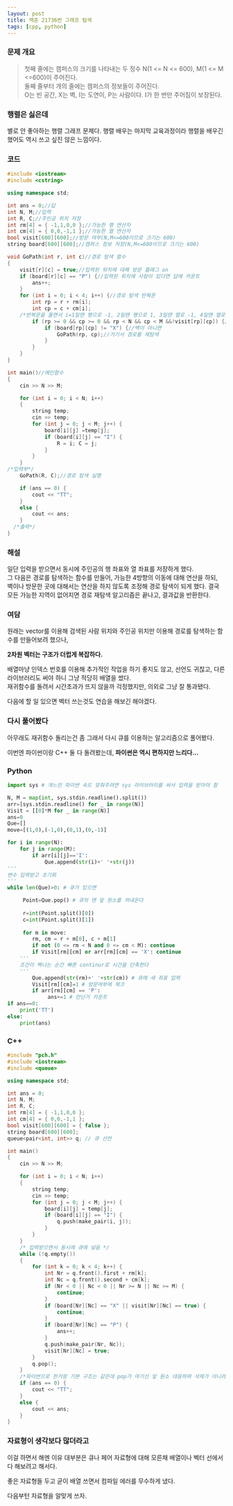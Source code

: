 ```yaml
---
layout: post
title: 백준 21736번 그래프 탐색
tags: [cpp, python]
---
```


### 문제 개요

> 첫째 줄에는 캠퍼스의 크기를 나타내는 두 정수  N(1 <= N <= 600), M(1 <= M <=600)이 주어진다.  
둘째 줄부터 개의 줄에는 캠퍼스의 정보들이 주어진다.  
O는 빈 공간, X는 벽, I는 도연이, P는 사람이다. I가 한 번만 주어짐이 보장된다.

### 행렬은 싫은데

별로 안 좋아하는 행렬 그래프 문제다.
행렬 배우는 마지막 교육과정이라 행렬을 배우긴 했어도 역시 쓰고 싶진 않은 느낌이다.

### 코드
```c++
#include <iostream>
#include <cstring>

using namespace std;

int ans = 0;//답
int N, M;//입력
int R, C;//주인공 위치 저장
int rm[4] = { -1,1,0,0 };//가능한 행 연산자
int cm[4] = { 0,0,-1,1 };//가능한 열 연산자
bool visit[600][600];//방문 여부(N,M<=600이므로 크기는 600)
string board[600][600];//캠퍼스 정보 저장(N,M<=600이므로 크기는 600)

void GoPath(int r, int c)//경로 탐색 함수
{
	visit[r][c] = true;//입력된 위치에 대해 방문 플래그 on
	if (board[r][c] == "P") {//입력된 위치에 사람이 있다면 답에 카운트
		ans++;
	}
	for (int i = 0; i < 4; i++) {//경로 탐색 반복문
		int rp = r + rm[i];
		int cp = c + cm[i];
    /*반복문을 돌면서 i=1일땐 행으로 -1, 2일땐 행으로 1, 3일땐 열로 -1, 4일땐 열로 1만큼 이동하도록 조정*/
		if (rp >= 0 && cp >= 0 && rp < N && cp < M &&!visit[rp][cp]) {//조정된 좌표가 캠퍼스 범위 내에 존재하고 방문한 적 없을때
			if (board[rp][cp] != "X") {//벽이 아니면
				GoPath(rp, cp);//거기서 경로를 재탐색
			}
		}
	}
}

int main()//메인함수
{
	cin >> N >> M;

	for (int i = 0; i < N; i++)
	{	
		string temp;
		cin >> temp;
		for (int j = 0; j < M; j++) {
			board[i][j] =temp[j];
			if (board[i][j] == "I") {
				R = i; C = j;
			}
		}
	}
/*입력부*/
	GoPath(R, C);//경로 탐색 실행

	if (ans == 0) {
		cout << "TT";
	}
	else {
		cout << ans;
	}
  /*출력*/
}
```

### 해설

일단 입력을 받으면서 동시에 주인공의 행 좌표와 열 좌표를 저장하게 했다.  
그 다음은 경로를 탐색하는 함수를 만들어, 가능한 4방향의 이동에 대해 연산을 하되,  
벽이나 방문한 곳에 대해서는 연산을 하지 않도록 조정해 경로 탐색이 되게 했다.
결국 모든 가능한 지역이 없어지면 경로 재탐색 알고리즘은 끝나고, 결과값을 반환한다.

### 여담

원래는 vector를 이용해 검색된 사람 위치와 주인공 위치만 이용해 경로를 탐색하는 함수를 만들어보려 했으나,

**2차원 벡터는 구조가 더럽게 복잡하다.** 

배열마냥 인덱스 번호를 이용해 추가적인 작업을 하기 좋지도 않고, 선언도 귀찮고, 다른 라이브러리도 써야 하니 그냥 적당히 배열을 썼다.  
재귀함수를 돌려서 시간초과가 뜨지 않을까 걱정했지만, 의외로 그냥 잘 통과됐다.

다음에 할 일 있으면 벡터 쓰는것도 연습을 해보긴 해야겠다.

### 다시 풀어봤다

아무래도 재귀함수 돌리는건 좀 그래서 다시 큐를 이용하는 알고리즘으로 풀어봤다. 

이번엔 파이썬이랑 C++ 둘 다 돌려봤는데, **파이썬은 역시 편하지만 느리다...**

### Python
```python
import sys # 개느린 파이썬 속도 맞춰주려면 sys 라이브러리를 써서 입력을 받아야 함

N, M = map(int, sys.stdin.readline().split())
arr=[sys.stdin.readline() for _ in range(N)]
Visit = [[0]*M for _ in range(N)]
ans=0
Que=[]
move=[(1,0),(-1,0),(0,1),(0,-1)]

for i in range(N):
    for j in range(M):
        if arr[i][j]=='I':
            Que.append(str(i)+' '+str(j))
'''
변수 입력받고 초기화
'''
while len(Que)>0: # 큐가 있으면

     Point=Que.pop() # 큐의 맨 앞 원소를 꺼내온다
     
     r=int(Point.split()[0])
     c=int(Point.split()[1])
     
     for m in move:
        rm, cm = r + m[0], c + m[1]
        if not (0 <= rm < N and 0 <= cm < M): continue
        if Visit[rm][cm] or arr[rm][cm] == 'X': continue
	'''
	조건이 삑나는 순간 빠른 continur로 시간을 단축한다
	'''
        Que.append(str(rm)+' '+str(cm)) # 큐에 새 좌표 입력
        Visit[rm][cm]=1 # 방문여부에 체크
        if arr[rm][cm] == 'P':
             ans+=1 # 만난거 카운트
if ans==0:
    print('TT')
else:
    print(ans)
```

### C++
```c++
#include "pch.h"
#include <iostream>
#include <queue>

using namespace std;

int ans = 0;
int N, M;
int R, C;
int rm[4] = { -1,1,0,0 };
int cm[4] = { 0,0,-1,1 };
bool visit[600][600] = { false };
string board[600][600];
queue<pair<int, int>> q; // 큐 선언

int main()
{
	cin >> N >> M;

	for (int i = 0; i < N; i++)
	{
		string temp;
		cin >> temp;
		for (int j = 0; j < M; j++) {
			board[i][j] = temp[j];
			if (board[i][j] == "I") {
				q.push(make_pair(i, j));			
			}
		}
	}
	/* 입력받으면서 동시에 큐에 넣음 */
	while (!q.empty())
	{
		for (int k = 0; k < 4; k++) {
			int Nr = q.front().first + rm[k];
			int Nc = q.front().second + cm[k];
			if (Nr < 0 || Nc < 0 || Nr >= N || Nc >= M) {
				continue;
			}
			if (board[Nr][Nc] == "X" || visit[Nr][Nc] == true) {
				continue;
			}
			if (board[Nr][Nc] == "P") {
				ans++;
			}
			q.push(make_pair(Nr, Nc));
			visit[Nr][Nc] = true;
		}
		q.pop();
	}
	/*파이썬으로 한거랑 기본 구조는 같은데 pop가 여기선 앞 원소 대응하며 삭제가 아니라 그냥 삭제라 따로 해줬음*/
	if (ans == 0) {
		cout << "TT";
	}
	else {
		cout << ans;
	}
}
```

### 자료형이 생각보다 많더라고

이걸 하면서 해멘 이유 대부분은 큐나 페어 자료형에 대해 모른채 배열이나 벡터 선에서 다 해보려고 해서다.

좋은 자료형들 두고 굳이 배열 쓰면서 컴파일 에러를 무수하게 냈다.

다음부턴 자료형을 알맞게 쓰자.
